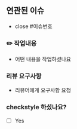 ## 연관된 이슈
- close #이슈번호

### ✏️ 작업내용
- 어떤 내용을 작업하셨나요

### 리뷰 요구사항
- 리뷰어에게 요구사항 요청

### checkstyle 하셨나요?
- [ ] Yes